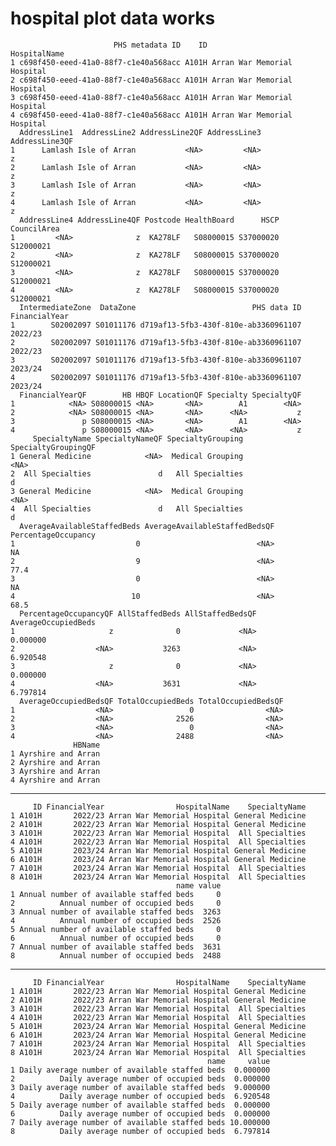 # hospital plot data works

                           PHS metadata ID    ID                HospitalName
    1 c698f450-eeed-41a0-88f7-c1e40a568acc A101H Arran War Memorial Hospital
    2 c698f450-eeed-41a0-88f7-c1e40a568acc A101H Arran War Memorial Hospital
    3 c698f450-eeed-41a0-88f7-c1e40a568acc A101H Arran War Memorial Hospital
    4 c698f450-eeed-41a0-88f7-c1e40a568acc A101H Arran War Memorial Hospital
      AddressLine1  AddressLine2 AddressLine2QF AddressLine3 AddressLine3QF
    1      Lamlash Isle of Arran           <NA>         <NA>              z
    2      Lamlash Isle of Arran           <NA>         <NA>              z
    3      Lamlash Isle of Arran           <NA>         <NA>              z
    4      Lamlash Isle of Arran           <NA>         <NA>              z
      AddressLine4 AddressLine4QF Postcode HealthBoard      HSCP CouncilArea
    1         <NA>              z  KA278LF   S08000015 S37000020   S12000021
    2         <NA>              z  KA278LF   S08000015 S37000020   S12000021
    3         <NA>              z  KA278LF   S08000015 S37000020   S12000021
    4         <NA>              z  KA278LF   S08000015 S37000020   S12000021
      IntermediateZone  DataZone                          PHS data ID FinancialYear
    1        S02002097 S01011176 d719af13-5fb3-430f-810e-ab3360961107       2022/23
    2        S02002097 S01011176 d719af13-5fb3-430f-810e-ab3360961107       2022/23
    3        S02002097 S01011176 d719af13-5fb3-430f-810e-ab3360961107       2023/24
    4        S02002097 S01011176 d719af13-5fb3-430f-810e-ab3360961107       2023/24
      FinancialYearQF        HB HBQF LocationQF Specialty SpecialtyQF
    1            <NA> S08000015 <NA>       <NA>        A1        <NA>
    2            <NA> S08000015 <NA>       <NA>      <NA>           z
    3               p S08000015 <NA>       <NA>        A1        <NA>
    4               p S08000015 <NA>       <NA>      <NA>           z
         SpecialtyName SpecialtyNameQF SpecialtyGrouping SpecialtyGroupingQF
    1 General Medicine            <NA>  Medical Grouping                <NA>
    2  All Specialties               d   All Specialties                   d
    3 General Medicine            <NA>  Medical Grouping                <NA>
    4  All Specialties               d   All Specialties                   d
      AverageAvailableStaffedBeds AverageAvailableStaffedBedsQF PercentageOccupancy
    1                           0                          <NA>                  NA
    2                           9                          <NA>                77.4
    3                           0                          <NA>                  NA
    4                          10                          <NA>                68.5
      PercentageOccupancyQF AllStaffedBeds AllStaffedBedsQF AverageOccupiedBeds
    1                     z              0             <NA>            0.000000
    2                  <NA>           3263             <NA>            6.920548
    3                     z              0             <NA>            0.000000
    4                  <NA>           3631             <NA>            6.797814
      AverageOccupiedBedsQF TotalOccupiedBeds TotalOccupiedBedsQF
    1                  <NA>                 0                <NA>
    2                  <NA>              2526                <NA>
    3                  <NA>                 0                <NA>
    4                  <NA>              2488                <NA>
                  HBName
    1 Ayrshire and Arran
    2 Ayrshire and Arran
    3 Ayrshire and Arran
    4 Ayrshire and Arran

---

         ID FinancialYear                HospitalName    SpecialtyName
    1 A101H       2022/23 Arran War Memorial Hospital General Medicine
    2 A101H       2022/23 Arran War Memorial Hospital General Medicine
    3 A101H       2022/23 Arran War Memorial Hospital  All Specialties
    4 A101H       2022/23 Arran War Memorial Hospital  All Specialties
    5 A101H       2023/24 Arran War Memorial Hospital General Medicine
    6 A101H       2023/24 Arran War Memorial Hospital General Medicine
    7 A101H       2023/24 Arran War Memorial Hospital  All Specialties
    8 A101H       2023/24 Arran War Memorial Hospital  All Specialties
                                         name value
    1 Annual number of available staffed beds     0
    2          Annual number of occupied beds     0
    3 Annual number of available staffed beds  3263
    4          Annual number of occupied beds  2526
    5 Annual number of available staffed beds     0
    6          Annual number of occupied beds     0
    7 Annual number of available staffed beds  3631
    8          Annual number of occupied beds  2488

---

         ID FinancialYear                HospitalName    SpecialtyName
    1 A101H       2022/23 Arran War Memorial Hospital General Medicine
    2 A101H       2022/23 Arran War Memorial Hospital General Medicine
    3 A101H       2022/23 Arran War Memorial Hospital  All Specialties
    4 A101H       2022/23 Arran War Memorial Hospital  All Specialties
    5 A101H       2023/24 Arran War Memorial Hospital General Medicine
    6 A101H       2023/24 Arran War Memorial Hospital General Medicine
    7 A101H       2023/24 Arran War Memorial Hospital  All Specialties
    8 A101H       2023/24 Arran War Memorial Hospital  All Specialties
                                                name     value
    1 Daily average number of available staffed beds  0.000000
    2          Daily average number of occupied beds  0.000000
    3 Daily average number of available staffed beds  9.000000
    4          Daily average number of occupied beds  6.920548
    5 Daily average number of available staffed beds  0.000000
    6          Daily average number of occupied beds  0.000000
    7 Daily average number of available staffed beds 10.000000
    8          Daily average number of occupied beds  6.797814

